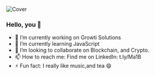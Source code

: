 ![Cover](https://i.ibb.co/tcNcN3B/Linked-In-Banner.png)
### Hello, you 👋
- 🔭 I’m currently working on Growti Solutions
- 🌱 I’m currently learning JavaScript 
- 👯 I’m looking to collaborate on Blockchain, and Crypto.
- 📫 How to reach me: Find me on LinkedIn: t.ly/Ma1B
- ⚡ Fun fact: I really like music,and tea 😄
<!--
**DiegoCastro-R/DiegoCastro-R** is a ✨ _special_ ✨ repository because its `README.md` (this file) appears on your GitHub profile.

Here are some ideas to get you started:
<div class="LI-profile-badge"  data-version="v1" data-size="medium" data-locale="pt_BR" data-type="horizontal" data-theme="dark" data-vanity="diegocastro-r"><a class="LI-simple-link" href='https://br.linkedin.com/in/diegocastro-r?trk=profile-badge'>Diego Rodrigues</a></div>
- 🔭 I’m currently working on Accenture Technology
- 🌱 I’m currently learning JavaScript 
- 👯 I’m looking to collaborate on Blockchain, and Crypto.
- 📫 How to reach me: Find me on LinkedIn: https://www.linkedin.com/in/diegocastro-r
- ⚡ Fun fact: I really like music,and tea 😄
-->
